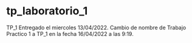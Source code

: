 # tp_laboratorio_1

TP_1 Entregado el miercoles 13/04/2022. Cambio de nombre de Trabajo Practico 1 a TP_1 en la fecha 16/04/2022 a las 9:19. 
